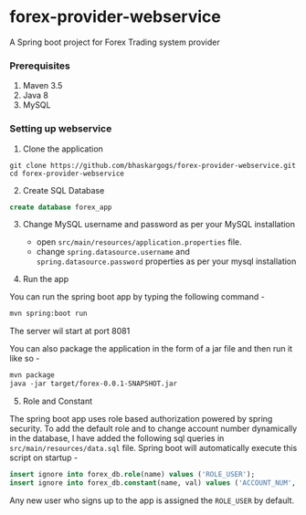 # forex-provider-webservice
A Spring boot project for Forex Trading system provider

### Prerequisites
1. Maven 3.5
2. Java 8
3. MySQL 


### Setting up webservice
1. Clone the application
```
git clone https://github.com/bhaskargogs/forex-provider-webservice.git
cd forex-provider-webservice
```

2. Create SQL Database
```sql
create database forex_app
```

3. Change MySQL username and password as per your MySQL installation
   * open `src/main/resources/application.properties` file.
   * change `spring.datasource.username` and `spring.datasource.password` properties as per your mysql installation

4. Run the app
  
  You can run the spring boot app by typing the following command -
  ```markdown
mvn spring:boot run
```

The server wil start at port 8081

You can also package the application in the form of a jar file and then run it like so -
```markdown
mvn package
java -jar target/forex-0.0.1-SNAPSHOT.jar
```

5. Role and Constant

The spring boot app uses role based authorization powered by spring security. To add the default role and to change account number dynamically in the database, I have added the following sql queries in `src/main/resources/data.sql` file. Spring boot will automatically execute this script on startup -
```sql
insert ignore into forex_db.role(name) values ('ROLE_USER');
insert ignore into forex_db.constant(name, val) values ('ACCOUNT_NUM', '1211345120');
```
Any new user who signs up to the app is assigned the `ROLE_USER` by default.
